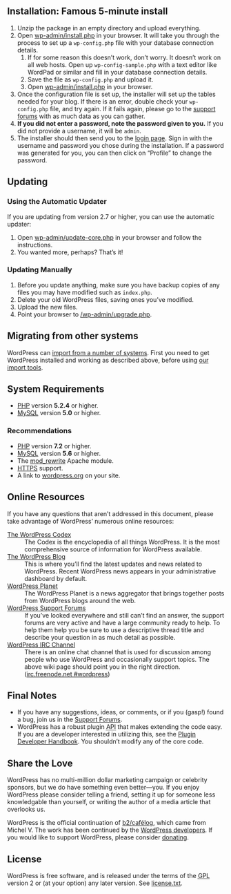 <h2>Installation: Famous 5-minute install</h2>
<ol>
  <li>Unzip the package in an empty directory and upload everything.</li>
  <li>Open <span class="file"><a href="wp-admin/install.php">wp-admin/install.php</a></span> in your browser. It will take you through the process to set up a <code>wp-config.php</code> file with your database connection details.
    <ol>
      <li>If for some reason this doesn&#8217;t work, don&#8217;t worry. It doesn&#8217;t work on all web hosts. Open up <code>wp-config-sample.php</code> with a text editor like WordPad or similar and fill in your database connection details.</li>
      <li>Save the file as <code>wp-config.php</code> and upload it.</li>
      <li>Open <span class="file"><a href="wp-admin/install.php">wp-admin/install.php</a></span> in your browser.</li>
    </ol>
  </li>
  <li>Once the configuration file is set up, the installer will set up the tables needed for your blog. If there is an error, double check your <code>wp-config.php</code> file, and try again. If it fails again, please go to the <a href="https://wordpress.org/support/" title="WordPress support">support forums</a> with as much data as you can gather.</li>
  <li><strong>If you did not enter a password, note the password given to you.</strong> If you did not provide a username, it will be <code>admin</code>.</li>
  <li>The installer should then send you to the <a href="wp-login.php">login page</a>. Sign in with the username and password you chose during the installation. If a password was generated for you, you can then click on &#8220;Profile&#8221; to change the password.</li>
</ol>

<h2>Updating</h2>
<h3>Using the Automatic Updater</h3>
<p>If you are updating from version 2.7 or higher, you can use the automatic updater:</p>
<ol>
  <li>Open <span class="file"><a href="wp-admin/update-core.php">wp-admin/update-core.php</a></span> in your browser and follow the instructions.</li>
  <li>You wanted more, perhaps? That&#8217;s it!</li>
</ol>

<h3>Updating Manually</h3>
<ol>
  <li>Before you update anything, make sure you have backup copies of any files you may have modified such as <code>index.php</code>.</li>
  <li>Delete your old WordPress files, saving ones you&#8217;ve modified.</li>
  <li>Upload the new files.</li>
  <li>Point your browser to <span class="file"><a href="wp-admin/upgrade.php">/wp-admin/upgrade.php</a>.</span></li>
</ol>

<h2>Migrating from other systems</h2>
<p>WordPress can <a href="https://codex.wordpress.org/Importing_Content">import from a number of systems</a>. First you need to get WordPress installed and working as described above, before using <a href="wp-admin/import.php" title="Import to WordPress">our import tools</a>.</p>

<h2>System Requirements</h2>
<ul>
  <li><a href="https://secure.php.net/">PHP</a> version <strong>5.2.4</strong> or higher.</li>
  <li><a href="https://www.mysql.com/">MySQL</a> version <strong>5.0</strong> or higher.</li>
</ul>

<h3>Recommendations</h3>
<ul>
  <li><a href="https://secure.php.net/">PHP</a> version <strong>7.2</strong> or higher.</li>
  <li><a href="https://www.mysql.com/">MySQL</a> version <strong>5.6</strong> or higher.</li>
  <li>The <a href="https://httpd.apache.org/docs/2.2/mod/mod_rewrite.html">mod_rewrite</a> Apache module.</li>
  <li><a href="https://wordpress.org/news/2016/12/moving-toward-ssl/">HTTPS</a> support.</li>
  <li>A link to <a href="https://wordpress.org/">wordpress.org</a> on your site.</li>
</ul>

<h2>Online Resources</h2>
<p>If you have any questions that aren&#8217;t addressed in this document, please take advantage of WordPress&#8217; numerous online resources:</p>
<dl>
  <dt><a href="https://codex.wordpress.org/">The WordPress Codex</a></dt>
    <dd>The Codex is the encyclopedia of all things WordPress. It is the most comprehensive source of information for WordPress available.</dd>
  <dt><a href="https://wordpress.org/news/">The WordPress Blog</a></dt>
    <dd>This is where you&#8217;ll find the latest updates and news related to WordPress. Recent WordPress news appears in your administrative dashboard by default.</dd>
  <dt><a href="https://planet.wordpress.org/">WordPress Planet</a></dt>
    <dd>The WordPress Planet is a news aggregator that brings together posts from WordPress blogs around the web.</dd>
  <dt><a href="https://wordpress.org/support/">WordPress Support Forums</a></dt>
    <dd>If you&#8217;ve looked everywhere and still can&#8217;t find an answer, the support forums are very active and have a large community ready to help. To help them help you be sure to use a descriptive thread title and describe your question in as much detail as possible.</dd>
  <dt><a href="https://codex.wordpress.org/IRC">WordPress <abbr title="Internet Relay Chat">IRC</abbr> Channel</a></dt>
    <dd>There is an online chat channel that is used for discussion among people who use WordPress and occasionally support topics. The above wiki page should point you in the right direction. (<a href="irc://irc.freenode.net/wordpress">irc.freenode.net #wordpress</a>)</dd>
</dl>

<h2>Final Notes</h2>
<ul>
  <li>If you have any suggestions, ideas, or comments, or if you (gasp!) found a bug, join us in the <a href="https://wordpress.org/support/">Support Forums</a>.</li>
  <li>WordPress has a robust plugin <abbr title="application programming interface">API</abbr> that makes extending the code easy. If you are a developer interested in utilizing this, see the <a href="https://developer.wordpress.org/plugins/">Plugin Developer Handbook</a>. You shouldn&#8217;t modify any of the core code.</li>
</ul>

<h2>Share the Love</h2>
<p>WordPress has no multi-million dollar marketing campaign or celebrity sponsors, but we do have something even better&#8212;you. If you enjoy WordPress please consider telling a friend, setting it up for someone less knowledgable than yourself, or writing the author of a media article that overlooks us.</p>

<p>WordPress is the official continuation of <a href="http://cafelog.com/">b2/caf&#233;log</a>, which came from Michel V. The work has been continued by the <a href="https://wordpress.org/about/">WordPress developers</a>. If you would like to support WordPress, please consider <a href="https://wordpress.org/donate/" title="Donate to WordPress">donating</a>.</p>

<h2>License</h2>
<p>WordPress is free software, and is released under the terms of the <abbr title="GNU General Public License">GPL</abbr> version 2 or (at your option) any later version. See <a href="license.txt">license.txt</a>.</p>
